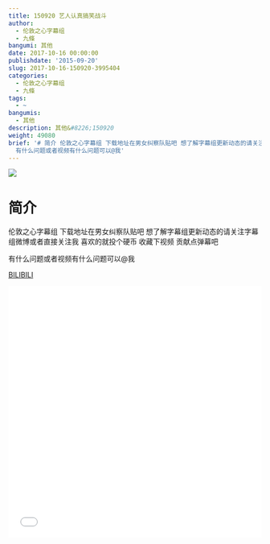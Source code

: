 ```yaml
---
title: 150920 艺人认真搞笑战斗
author:
  - 伦敦之心字幕组
  - 九條
bangumi: 其他
date: 2017-10-16 00:00:00
publishdate: '2015-09-20'
slug: 2017-10-16-150920-3995404
categories:
  - 伦敦之心字幕组
  - 九條
tags:
  - ~
bangumis:
  - 其他
description: 其他&#8226;150920
weight: 49080
brief: '# 简介 伦敦之心字幕组 下载地址在男女纠察队贴吧 想了解字幕组更新动态的请关注字幕组微博或者直接关注我 喜欢的就投个硬币 收藏下视频 贡献点弹幕吧
  有什么问题或者视频有什么问题可以@我'
---
```


![](https://i.imgur.com/9i3sWqJ.jpg)

# 简介  
伦敦之心字幕组 下载地址在男女纠察队贴吧 想了解字幕组更新动态的请关注字幕组微博或者直接关注我 喜欢的就投个硬币 收藏下视频 贡献点弹幕吧


有什么问题或者视频有什么问题可以@我

  [BILIBILI](https://www.bilibili.com/video/av3995404/)


<div class="vcontainer">  <iframe class='video' src="//www.bilibili.com/blackboard/player.html?aid=3995404" width="100%" height="500" frameborder="0" allowfullscreen="allowfullscreen"></iframe></div>
